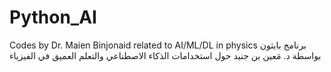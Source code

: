# Python_AI
Codes by Dr. Maien Binjonaid related to AI/ML/DL in physics
برنامج بايثون بواسطة د. مَعين بن جنيد حول استخدامات الذكاء الاصطناعي والتعلم العميق في الفيزياء
